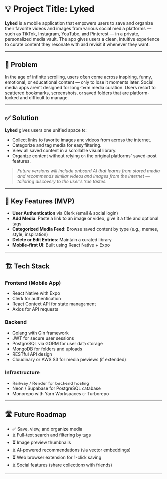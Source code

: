 # 💡 Project Title: Lyked

**Lyked** is a mobile application that empowers users to save and organize their favorite videos and images from various social media platforms — such as TikTok, Instagram, YouTube, and Pinterest — in a private, personalized media vault. The app gives users a clean, intuitive experience to curate content they resonate with and revisit it whenever they want.

---

## 🧩 Problem

In the age of infinite scrolling, users often come across inspiring, funny, emotional, or educational content — only to lose it moments later. Social media apps aren’t designed for long-term media curation. Users resort to scattered bookmarks, screenshots, or saved folders that are platform-locked and difficult to manage.

---

## ✅ Solution

**Lyked** gives users one unified space to:

- Collect links to favorite images and videos from across the internet.
- Categorize and tag media for easy filtering.
- View all saved content in a scrollable visual library.
- Organize content without relying on the original platforms' saved-post features.

> _Future versions will include onboard AI that learns from stored media and recommends similar videos and images from the internet — tailoring discovery to the user's true tastes._

---

## 🚀 Key Features (MVP)

- **User Authentication** via Clerk (email & social login)
- **Add Media**: Paste a link to an image or video, give it a title and optional tags
- **Categorized Media Feed**: Browse saved content by type (e.g., memes, style, inspiration)
- **Delete or Edit Entries**: Maintain a curated library
- **Mobile-first UI**: Built using React Native + Expo

---

## 🏗️ Tech Stack

### Frontend (Mobile App)

- React Native with Expo
- Clerk for authentication
- React Context API for state management
- Axios for API requests

### Backend

- Golang with Gin framework
- JWT for secure user sessions
- PostgreSQL via GORM for user data storage
- MongoDB for folders and uploads
- RESTful API design
- Cloudinary or AWS S3 for media previews (if extended)

### Infrastructure

- Railway / Render for backend hosting
- Neon / Supabase for PostgreSQL database
- Monorepo with Yarn Workspaces or Turborepo

---

## 🛣️ Future Roadmap

- ✅ Save, view, and organize media
- ⏳ Full-text search and filtering by tags
- ⏳ Image preview thumbnails
- ⏳ AI-powered recommendations (via vector embeddings)
- ⏳ Web browser extension for 1-click saving
- ⏳ Social features (share collections with friends)

---
